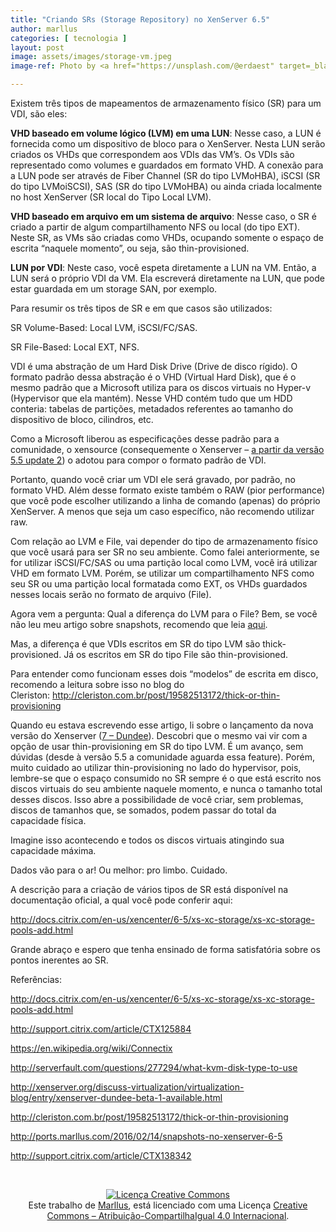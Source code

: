 ```yaml
---
title: "Criando SRs (Storage Repository) no XenServer 6.5"
author: marllus
categories: [ tecnologia ]
layout: post
image: assets/images/storage-vm.jpeg
image-ref: Photo by <a href="https://unsplash.com/@erdaest" target=_blank>Erda Estremera</a>

---
```


Existem três tipos de mapeamentos de armazenamento físico (SR) para um VDI, são eles:

**VHD baseado em volume lógico (LVM) em uma LUN**: Nesse caso, a LUN é fornecida como um dispositivo de bloco para o XenServer. Nesta LUN serão criados os VHDs que correspondem aos VDIs das VM&#8217;s. Os VDIs são representado como volumes e guardados em formato VHD. A conexão para a LUN pode ser através de Fiber Channel (SR do tipo LVMoHBA), iSCSI (SR do tipo LVMoiSCSI), SAS (SR do tipo LVMoHBA) ou ainda criada localmente no host XenServer (SR local do Tipo Local LVM).

**VHD baseado em arquivo em um sistema de arquivo**: Nesse caso, o SR é criado a partir de algum compartilhamento NFS ou local (do tipo EXT). Neste SR, as VMs são criadas como VHDs, ocupando somente o espaço de escrita “naquele momento”, ou seja, são thin-provisioned.

**LUN por VDI**: Neste caso, você espeta diretamente a LUN na VM. Então, a LUN será o próprio VDI da VM. Ela escreverá diretamente na LUN, que pode estar guardada em um storage SAN, por exemplo.

Para resumir os três tipos de SR e em que casos são utilizados:

SR Volume-Based: Local LVM, iSCSI/FC/SAS.

SR File-Based: Local EXT, NFS.

VDI é uma abstração de um Hard Disk Drive (Drive de disco rígido). O formato padrão dessa abstração é o VHD (Virtual Hard Disk), que é o mesmo padrão que a Microsoft utiliza para os discos virtuais no Hyper-v (Hypervisor que ela mantém). Nesse VHD contém tudo que um HDD conteria: tabelas de partições, metadados referentes ao tamanho do dispositivo de bloco, cilindros, etc.

Como a Microsoft liberou as especificações desse padrão para a comunidade, o xensource (consequemente o Xenserver – <a href="http://support.citrix.com/article/CTX138342" target="_blank">a partir da versão 5.5 update 2</a>) o adotou para compor o formato padrão de VDI.

Portanto, quando você criar um VDI ele será gravado, por padrão, no formato VHD. Além desse formato existe também o RAW (pior performance) que você pode escolher utilizando a linha de comando (apenas) do próprio XenServer. A menos que seja um caso específico, não recomendo utilizar raw.

Com relação ao LVM e File, vai depender do tipo de armazenamento físico que você usará para ser SR no seu ambiente. Como falei anteriormente, se for utilizar iSCSI/FC/SAS ou uma partição local como LVM, você irá utilizar VHD em formato LVM. Porém, se utilizar um compartilhamento NFS como seu SR ou uma partição local formatada como EXT, os VHDs guardados nesses locais serão no formato de arquivo (File).

Agora vem a pergunta: Qual a diferença do LVM para o File? Bem, se você não leu meu artigo sobre snapshots, recomendo que leia <a href="http://ports.marllus.com/2016/02/17/snapshots-no-xenserver-6-5/" target="_blank">aqui</a>.

Mas, a diferença é que VDIs escritos em SR do tipo LVM são thick-provisioned. Já os escritos em SR do tipo File são thin-provisioned.

Para entender como funcionam esses dois &#8220;modelos&#8221; de escrita em disco, recomendo a leitura sobre isso no blog do Cleriston: <a href="http://cleriston.com.br/post/19582513172/thick-or-thin-provisioning" target="_blank">http://cleriston.com.br/post/19582513172/thick-or-thin-provisioning</a>

Quando eu estava escrevendo esse artigo, li sobre o lançamento da nova versão do Xenserver (<a href="http://xenserver.org/discuss-virtualization/virtualization-blog/entry/xenserver-dundee-beta-1-available.html" target="_blank">7 – Dundee</a>). Descobri que o mesmo vai vir com a opção de usar thin-provisioning em SR do tipo LVM. É um avanço, sem dúvidas (desde à versão 5.5 a comunidade aguarda essa feature). Porém, muito cuidado ao utilizar thin-provisioning no lado do hypervisor, pois, lembre-se que o espaço consumido no SR sempre é o que está escrito nos discos virtuais do seu ambiente naquele momento, e nunca o tamanho total desses discos. Isso abre a possibilidade de você criar, sem problemas, discos de tamanhos que, se somados, podem passar do total da capacidade física.

Imagine isso acontecendo e todos os discos virtuais atingindo sua capacidade máxima.

Dados vão para o ar! Ou melhor: pro limbo. Cuidado.

A descrição para a criação de vários tipos de SR está disponível na documentação oficial, a qual você pode conferir aqui:

<a href="http://docs.citrix.com/en-us/xencenter/6-5/xs-xc-storage/xs-xc-storage-pools-add.html" target="_blank">http://docs.citrix.com/en-us/xencenter/6-5/xs-xc-storage/xs-xc-storage-pools-add.html</a>

Grande abraço e espero que tenha ensinado de forma satisfatória sobre os pontos inerentes ao SR.

Referências:

<a href="http://docs.citrix.com/en-us/xencenter/6-5/xs-xc-storage/xs-xc-storage-pools-add.html" target="_blank">http://docs.citrix.com/en-us/xencenter/6-5/xs-xc-storage/xs-xc-storage-pools-add.html</a>

<a href="http://support.citrix.com/article/CTX125884" target="_blank">http://support.citrix.com/article/CTX125884</a>

<a href="https://en.wikipedia.org/wiki/Connectix" target="_blank">https://en.wikipedia.org/wiki/Connectix</a>

<a href="http://serverfault.com/questions/277294/what-kvm-disk-layout-to-use" target="_blank">http://serverfault.com/questions/277294/what-kvm-disk-type-to-use</a>

<a href="http://xenserver.org/discuss-virtualization/virtualization-blog/entry/xenserver-dundee-beta-1-available.html" target="_blank">http://xenserver.org/discuss-virtualization/virtualization-blog/entry/xenserver-dundee-beta-1-available.html</a>

<a href="http://cleriston.com.br/post/19582513172/thick-or-thin-provisioning" target="_blank">http://cleriston.com.br/post/19582513172/thick-or-thin-provisioning</a>

<a href="http://ports.marllus.com/2016/02/14/snapshots-no-xenserver-6-5" target="_blank">http://ports.marllus.com/2016/02/14/snapshots-no-xenserver-6-5</a>

<a href="http://support.citrix.com/article/CTX138342" target="_blank">http://support.citrix.com/article/CTX138342</a>

&nbsp;

<p style="text-align: center;">
  <a href="http://creativecommons.org/licenses/by-sa/4.0/" rel="license"><img style="border-width: 0;" src="https://i.creativecommons.org/l/by-sa/4.0/88x31.png" alt="Licença Creative Commons" /></a><br /> Este trabalho de <a href="http://ports.marllus.com">Marllus</a>, está licenciado com uma Licença <a href="http://creativecommons.org/licenses/by-sa/4.0/" rel="license">Creative Commons &#8211; Atribuição-CompartilhaIgual 4.0 Internacional</a>.
</p>
